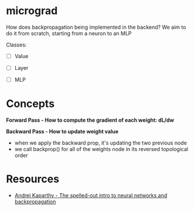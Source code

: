 # micrograd

How does backpropagation being implemented in the backend? We aim to do it 
from scratch, starting from a neuron to an MLP

Classes:
- [ ] Value
- [ ] Layer
- [ ] MLP


# Concepts

**Forward Pass - How to compute the gradient of each weight: dL/dw**


**Backward Pass - How to update weight value**

- when we apply the backward prop, it's updating the two previous node
- we call backprop() for all of the weights node in its reversed topological order


# Resources

- [Andrej Kaparthy - The spelled-out intro to neural networks and backpropagation](https://www.youtube.com/watch?v=VMj-3S1tku0&list=PLAqhIrjkxbuWI23v9cThsA9GvCAUhRvKZ&index=2&ab_channel=AndrejKarpathy)

